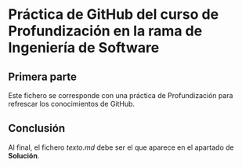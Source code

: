 # Práctica de GitHub del curso de Profundización en la rama de Ingeniería de Software


## Primera parte

Este fichero se corresponde con una práctica de Profundización para refrescar los conocimientos de GitHub.

## Conclusión

Al final, el fichero *texto.md* debe ser el que aparece en el apartado de **Solución**.
